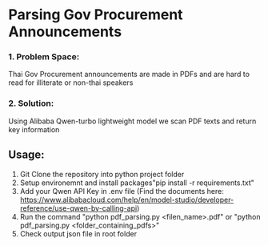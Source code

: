 # Parsing Gov Procurement Announcements
### 1. Problem Space: 
Thai Gov Procurement announcements are made in PDFs and are hard to read for illiterate or non-thai speakers
### 2. Solution: 
Using Alibaba Qwen-turbo lightweight model we scan PDF texts and return key information

## Usage:
1. Git Clone the repository into python project folder
2. Setup environemnt and install packages"pip install -r requirements.txt"
3. Add your Qwen API Key in .env file (Find the documents here: https://www.alibabacloud.com/help/en/model-studio/developer-reference/use-qwen-by-calling-api)
4. Run the command "python pdf_parsing.py <filen_name>.pdf" or "python pdf_parsing.py <folder_containing_pdfs>"
5. Check output json file in root folder
